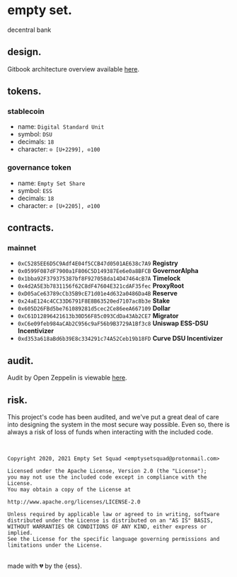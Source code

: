 # empty set.
decentral bank

## design.
Gitbook architecture overview available [here](https://app.gitbook.com/@emptysetsquad/s/empty-set-v2/).

## tokens.
### stablecoin

- name: `Digital Standard Unit`
- symbol: `DSU`
- decimals: `18`
- character: `⊙ [U+2299], ⊙100`

### governance token

- name: `Empty Set Share`
- symbol: `ESS`
- decimals: `18`
- character: `∅ [U+2205], ∅100`

## contracts.
### mainnet
- `0xC5285EE6D5C9Adf4E04f5CCB47d0501AE638c7A9` **Registry**
- `0x0599F087dF7900a1F806C5D149387Ee6e0a8BFCB` **GovernorAlpha**
- `0x1bba92F379375387bf8F927058da14D47464cB7A` **Timelock** 
- `0x4d2A5E3b7831156f62C8dF47604E321cdAF35fec` **ProxyRoot**
- `0xD05aCe63789cCb35B9cE71d01e4d632a0486Da4B` **Reserve**
- `0x24aE124c4CC33D6791F8E8B63520ed7107ac8b3e` **Stake**
- `0x605D26FBd5be761089281d5cec2Ce86eeA667109` **Dollar**
- `0xC61D12896421613b30D56F85c093CdDa43Ab2CE7` **Migrator**
- `0xC6e09feb984aCAb2C956c9aF56b9B3729A1Bf3c8` **Uniswap ESS-DSU Incentivizer**
- `0xd353a618aBd6b39E8c334291c74A52Ceb19b18FD` **Curve DSU Incentivizer**

## audit.
Audit by Open Zeppelin is viewable [here](https://blog.openzeppelin.com/empty-set-v2-audit/).


## risk.
This project's code has been audited, and we've put a great deal of care into designing the system in the most secure way possible. Even so, there is always a risk of loss of funds when interacting with the included code.

<br>

```
Copyright 2020, 2021 Empty Set Squad <emptysetsquad@protonmail.com>

Licensed under the Apache License, Version 2.0 (the "License");
you may not use the included code except in compliance with the License.
You may obtain a copy of the License at

http://www.apache.org/licenses/LICENSE-2.0

Unless required by applicable law or agreed to in writing, software
distributed under the License is distributed on an "AS IS" BASIS,
WITHOUT WARRANTIES OR CONDITIONS OF ANY KIND, either express or implied.
See the License for the specific language governing permissions and
limitations under the License.
```

<br>
made with 💔️ by the {ess}.